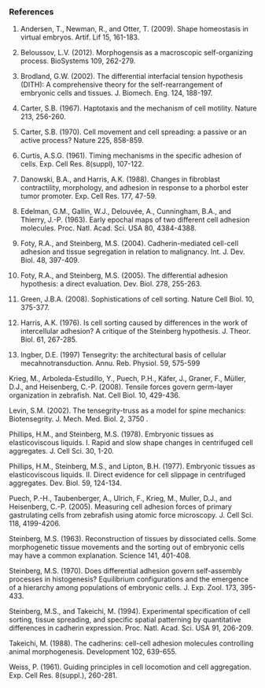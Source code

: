 ### References

1) Andersen, T., Newman, R., and Otter, T. (2009).  Shape homeostasis in virtual embryos.  Artif. Lif 15, 161-183.

2) Beloussov, L.V. (2012).  Morphogensis as a macroscopic self-organizing process.  BioSystems 109, 262-279.

3) Brodland, G.W. (2002).  The differential interfacial tension hypothesis (DITH): A comprehensive theory for the self-rearrangement of embryonic cells and tissues.  J. Biomech. Eng. 124, 188-197.

4) Carter, S.B. (1967). Haptotaxis and the mechanism of cell motility.  Nature 213, 256-260.

5) Carter, S.B. (1970). Cell movement and cell spreading: a passive or an active process?  Nature 225, 858-859.

6) Curtis, A.S.G. (1961).  Timing mechanisms in the specific adhesion of cells.  Exp. Cell Res. 8(suppl), 107-122.

7) Danowski, B.A., and Harris, A.K. (1988).  Changes in fibroblast contractility, morphology, and adhesion in response to a phorbol ester tumor promoter.  Exp. Cell Res. 177, 47-59.

8) Edelman, G.M., Gallin, W.J., Delouvée, A., Cunningham, B.A., and Thierry, J.-P. (1963).  Early epochal maps of two different cell adhesion molecules.  Proc. Natl. Acad. Sci. USA 80, 4384-4388.

9) Foty, R.A., and Steinberg, M.S. (2004).  Cadherin-mediated cell-cell adhesion and tissue segregation in relation to malignancy.  Int. J. Dev. Biol. 48, 397-409.

10) Foty, R.A., and Steinberg, M.S. (2005).  The differential adhesion hypothesis: a direct evaluation.  Dev. Biol. 278, 255-263.

11) Green, J.B.A. (2008).  Sophistications of cell sorting.  Nature Cell Biol. 10, 375-377.

12) Harris, A.K. (1976).  Is cell sorting caused by differences in the work of intercellular adhesion? A critique of the Steinberg hypothesis.  J. Theor. Biol. 61, 267-285.

13) Ingber, D.E. (1997)  Tensegrity: the architectural basis of cellular mecahnotransduction.  Annu. Reb. Physiol. 59, 575-599

Krieg, M., Arboleda-Estudillo, Y., Puech, P.H., Käfer, J., Graner, F., Müller, D.J., and Heisenberg, C.-P. (2008).  Tensile forces govern germ-layer organization in zebrafish.  Nat. Cell Biol. 10, 429-436.

Levin, S.M. (2002).  The tensegrity-truss as a model for spine mechanics: Biotensegrity.  J. Mech. Med. Biol. 2, 3750 .

Phillips, H.M., and Steinberg, M.S. (1978). Embryonic tissues as elasticoviscous liquids.  I. Rapid and slow shape changes in centrifuged cell aggregates.  J. Cell Sci. 30, 1-20.

Phillips, H.M., Steinberg, M.S., and Lipton, B.H. (1977). Embryonic tissues as elasticoviscous liquids.  II. Direct evidence for cell slippage in centrifuged aggregates.  Dev. Biol. 59, 124-134.

Puech, P.-H., Taubenberger, A., Ulrich, F., Krieg, M., Muller, D.J., and Heisenberg, C.-P. (2005).  Measuring cell adhesion forces of primary gastrulating cells from zebrafish using atomic force microscopy.  J. Cell Sci. 118, 4199-4206.

Steinberg, M.S. (1963). Reconstruction of tissues by dissociated cells. Some morphogenetic tissue movements and the sorting out of embryonic cells may have a common explanation.  Science 141, 401-408.

Steinberg, M.S. (1970). Does differential adhesion govern self-assembly processes in histogenesis? Equilibrium configurations and the emergence of a hierarchy among populations of embryonic cells. J. Exp. Zool. 173, 395-433.

Steinberg, M.S., and Takeichi, M. (1994).  Experimental specification of cell sorting, tissue spreading, and specific spatial patterning by quantitative differences in cadherin expression.  Proc. Natl. Acad. Sci. USA 91, 206-209.

Takeichi, M. (1988).  The cadherins: cell-cell adhesion molecules controlling animal morphogenesis.  Development 102, 639-655.

Weiss, P. (1961). Guiding principles in cell locomotion and cell aggregation.  Exp. Cell Res. 8(suppl.), 260-281.
